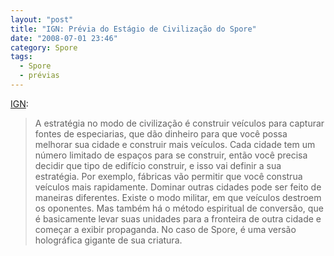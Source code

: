 ```yaml
---
layout: "post"
title: "IGN: Prévia do Estágio de Civilização do Spore"
date: "2008-07-01 23:46"
category: Spore
tags:
  - Spore
  - prévias
---
```


[IGN](http://pc.ign.com/articles/885/885477p1.html):

> A estratégia no modo de civilização é construir veículos para capturar fontes de especiarias, que dão dinheiro para que você possa melhorar sua cidade e construir mais veículos. Cada cidade tem um número limitado de espaços para se construir, então você precisa decidir que tipo de edifício construir, e isso vai definir a sua estratégia. Por exemplo, fábricas vão permitir que você construa veículos mais rapidamente. Dominar outras cidades pode ser feito de maneiras diferentes. Existe o modo militar, em que veículos destroem os oponentes. Mas também há o método espiritual de conversão, que é basicamente levar suas unidades para a fronteira de outra cidade e começar a exibir propaganda. No caso de Spore, é uma versão holográfica gigante de sua criatura.
